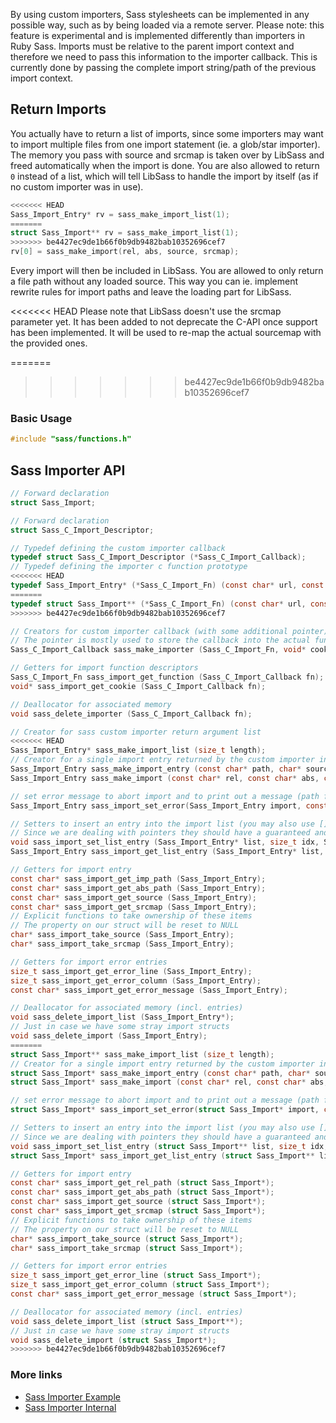 By using custom importers, Sass stylesheets can be implemented in any possible way, such as by being loaded via a remote server. Please note: this feature is experimental and is implemented differently than importers in Ruby Sass. Imports must be relative to the parent import context and therefore we need to pass this information to the importer callback. This is currently done by passing the complete import string/path of the previous import context.

## Return Imports

You actually have to return a list of imports, since some importers may want to import multiple files from one import statement (ie. a glob/star importer).  The memory you pass with source and srcmap is taken over by LibSass and freed automatically when the import is done. You are also allowed to return `0` instead of a list, which will tell LibSass to handle the import by itself (as if no custom importer was in use).

```C
<<<<<<< HEAD
Sass_Import_Entry* rv = sass_make_import_list(1);
=======
struct Sass_Import** rv = sass_make_import_list(1);
>>>>>>> be4427ec9de1b66f0b9db9482bab10352696cef7
rv[0] = sass_make_import(rel, abs, source, srcmap);
```

Every import will then be included in LibSass. You are allowed to only return a file path without any loaded source. This way you can ie. implement rewrite rules for import paths and leave the loading part for LibSass.

<<<<<<< HEAD
Please note that LibSass doesn't use the srcmap parameter yet. It has been added to not deprecate the C-API once support has been implemented. It will be used to re-map the actual sourcemap with the provided ones.

=======
>>>>>>> be4427ec9de1b66f0b9db9482bab10352696cef7
### Basic Usage

```C
#include "sass/functions.h"
```

## Sass Importer API

```C
// Forward declaration
struct Sass_Import;

// Forward declaration
struct Sass_C_Import_Descriptor;

// Typedef defining the custom importer callback
typedef struct Sass_C_Import_Descriptor (*Sass_C_Import_Callback);
// Typedef defining the importer c function prototype
<<<<<<< HEAD
typedef Sass_Import_Entry* (*Sass_C_Import_Fn) (const char* url, const char* prev, void* cookie);
=======
typedef struct Sass_Import** (*Sass_C_Import_Fn) (const char* url, const char* prev, void* cookie);
>>>>>>> be4427ec9de1b66f0b9db9482bab10352696cef7

// Creators for custom importer callback (with some additional pointer)
// The pointer is mostly used to store the callback into the actual function
Sass_C_Import_Callback sass_make_importer (Sass_C_Import_Fn, void* cookie);

// Getters for import function descriptors
Sass_C_Import_Fn sass_import_get_function (Sass_C_Import_Callback fn);
void* sass_import_get_cookie (Sass_C_Import_Callback fn);

// Deallocator for associated memory
void sass_delete_importer (Sass_C_Import_Callback fn);

// Creator for sass custom importer return argument list
<<<<<<< HEAD
Sass_Import_Entry* sass_make_import_list (size_t length);
// Creator for a single import entry returned by the custom importer inside the list
Sass_Import_Entry sass_make_import_entry (const char* path, char* source, char* srcmap);
Sass_Import_Entry sass_make_import (const char* rel, const char* abs, char* source, char* srcmap);

// set error message to abort import and to print out a message (path from existing object is used in output)
Sass_Import_Entry sass_import_set_error(Sass_Import_Entry import, const char* message, size_t line, size_t col);

// Setters to insert an entry into the import list (you may also use [] access directly)
// Since we are dealing with pointers they should have a guaranteed and fixed size
void sass_import_set_list_entry (Sass_Import_Entry* list, size_t idx, Sass_Import_Entry entry);
Sass_Import_Entry sass_import_get_list_entry (Sass_Import_Entry* list, size_t idx);

// Getters for import entry
const char* sass_import_get_imp_path (Sass_Import_Entry);
const char* sass_import_get_abs_path (Sass_Import_Entry);
const char* sass_import_get_source (Sass_Import_Entry);
const char* sass_import_get_srcmap (Sass_Import_Entry);
// Explicit functions to take ownership of these items
// The property on our struct will be reset to NULL
char* sass_import_take_source (Sass_Import_Entry);
char* sass_import_take_srcmap (Sass_Import_Entry);

// Getters for import error entries
size_t sass_import_get_error_line (Sass_Import_Entry);
size_t sass_import_get_error_column (Sass_Import_Entry);
const char* sass_import_get_error_message (Sass_Import_Entry);

// Deallocator for associated memory (incl. entries)
void sass_delete_import_list (Sass_Import_Entry*);
// Just in case we have some stray import structs
void sass_delete_import (Sass_Import_Entry);
=======
struct Sass_Import** sass_make_import_list (size_t length);
// Creator for a single import entry returned by the custom importer inside the list
struct Sass_Import* sass_make_import_entry (const char* path, char* source, char* srcmap);
struct Sass_Import* sass_make_import (const char* rel, const char* abs, char* source, char* srcmap);

// set error message to abort import and to print out a message (path from existing object is used in output)
struct Sass_Import* sass_import_set_error(struct Sass_Import* import, const char* message, size_t line, size_t col);

// Setters to insert an entry into the import list (you may also use [] access directly)
// Since we are dealing with pointers they should have a guaranteed and fixed size
void sass_import_set_list_entry (struct Sass_Import** list, size_t idx, struct Sass_Import* entry);
struct Sass_Import* sass_import_get_list_entry (struct Sass_Import** list, size_t idx);

// Getters for import entry
const char* sass_import_get_rel_path (struct Sass_Import*);
const char* sass_import_get_abs_path (struct Sass_Import*);
const char* sass_import_get_source (struct Sass_Import*);
const char* sass_import_get_srcmap (struct Sass_Import*);
// Explicit functions to take ownership of these items
// The property on our struct will be reset to NULL
char* sass_import_take_source (struct Sass_Import*);
char* sass_import_take_srcmap (struct Sass_Import*);

// Getters for import error entries
size_t sass_import_get_error_line (struct Sass_Import*);
size_t sass_import_get_error_column (struct Sass_Import*);
const char* sass_import_get_error_message (struct Sass_Import*);

// Deallocator for associated memory (incl. entries)
void sass_delete_import_list (struct Sass_Import**);
// Just in case we have some stray import structs
void sass_delete_import (struct Sass_Import*);
>>>>>>> be4427ec9de1b66f0b9db9482bab10352696cef7
```

### More links

- [Sass Importer Example](api-importer-example.md)
- [Sass Importer Internal](api-importer-internal.md)

